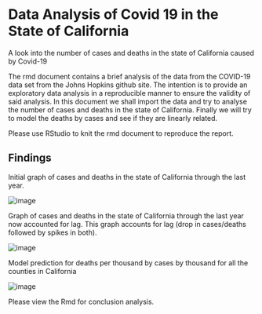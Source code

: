 # Data Analysis of Covid 19 in the State of California
A look into the number of cases and deaths in the state of California caused by Covid-19

The rmd document contains a brief analysis of the data from the COVID-19 data set from the Johns Hopkins github site. The intention is to provide an exploratory data analysis in a reproducible manner to ensure the validity of said analysis. In this document we shall import the data and try to analyse the number of cases and deaths in the state of California. Finally we will try to model the deaths by cases and see if they are linearly related.

Please use RStudio to knit the rmd document to reproduce the report.

## Findings


Initial graph of cases and deaths in the state of California through the last year.

![image](https://user-images.githubusercontent.com/20074613/129068911-a0d14f95-d9c5-47fe-8c96-e436ca84c475.png)



Graph of cases and deaths in the state of California through the last year now accounted for lag. This graph accounts for lag (drop in cases/deaths followed by spikes in both).

![image](https://user-images.githubusercontent.com/20074613/129069156-19c327de-6609-4c33-ae3b-0abfdc2eaddb.png)






Model prediction for deaths per thousand by cases by thousand for all the counties in California

![image](https://user-images.githubusercontent.com/20074613/129069612-6a4907c9-dc4e-4797-94ca-cded5e1f53dd.png)



Please view the Rmd for conclusion analysis.  




